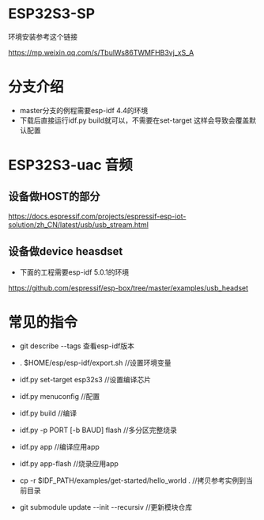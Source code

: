# ESP32S3-SP

环境安装参考这个链接

https://mp.weixin.qq.com/s/TbulWs86TWMFHB3vj_xS_A

# 分支介绍
* master分支的例程需要esp-idf 4.4的环境
* 下载后直接运行idf.py build就可以，不需要在set-target 这样会导致会覆盖默认配置

# ESP32S3-uac 音频

## 设备做HOST的部分

https://docs.espressif.com/projects/espressif-esp-iot-solution/zh_CN/latest/usb/usb_stream.html

## 设备做device heasdset

* 下面的工程需要esp-idf 5.0.1的环境

https://github.com/espressif/esp-box/tree/master/examples/usb_headset


# 常见的指令
* git describe --tags 查看esp-idf版本
* . $HOME/esp/esp-idf/export.sh  //设置环境变量
* idf.py set-target esp32s3 //设置编译芯片
* idf.py menuconfig //配置

* idf.py build //编译

* idf.py -p PORT [-b BAUD] flash //多分区完整烧录

* idf.py app //编译应用app
* idf.py app-flash //烧录应用app

* cp -r $IDF_PATH/examples/get-started/hello_world . //拷贝参考实例到当前目录
* git submodule update --init --recursiv //更新模块仓库
